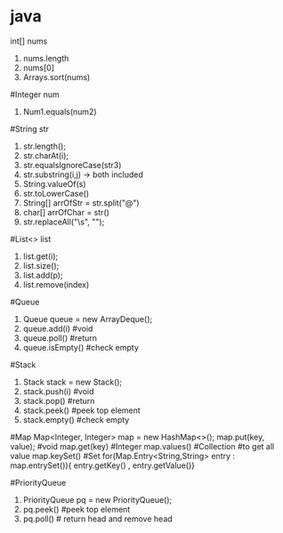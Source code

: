 # java

int[] nums 
1. nums.length
2. nums[0]
3. Arrays.sort(nums)

#Integer num

1. Num1.equals(num2)

#String str

1. str.length();
2. str.charAt(i);
3. str.equalsIgnoreCase(str3)
4. str.substring(i,j) -> both included
5. String.valueOf(s)
6. str.toLowerCase()
7. String[] arrOfStr = str.split("@")
8. char[] arrOfChar = str()
9. str.replaceAll("\\s", "");

#List<> list
1. list.get(i);
2. list.size();
3. list.add(p);
4. list.remove(index)

#Queue
1. Queue<Integer> queue = new ArrayDeque<Integer>(); 
2. queue.add(i) #void 
3. queue.poll() #return 
5. queue.isEmpty() #check empty

#Stack
1. Stack<Integer> stack = new Stack<Integer>(); 
2. stack.push(i) #void 
3. stack.pop() #return 
4. stack.peek() #peek top element
5. stack.empty() #check empty

#Map
Map<Integer, Integer> map = new HashMap<>();
map.put(key, value); #void
map.get(key) #Integer
map.values() #Collection<Integer>   #to get all value
map.keySet() #Set<Integer>
for(Map.Entry<String,String> entry : map.entrySet()){ entry.getKey() , entry.getValue()}

#PriorityQueue
1. PriorityQueue <Integer> pq = new PriorityQueue<Integer>(); 
2. pq.peek() #peek top element
3. pq.poll() # return head and remove head
